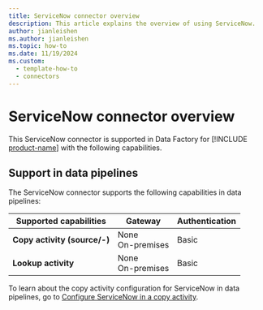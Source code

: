 ```yaml
---
title: ServiceNow connector overview
description: This article explains the overview of using ServiceNow.
author: jianleishen
ms.author: jianleishen
ms.topic: how-to
ms.date: 11/19/2024
ms.custom:
  - template-how-to
  - connectors
---
```


# ServiceNow connector overview

This ServiceNow connector is supported in Data Factory for [!INCLUDE [product-name](../includes/product-name.md)] with the following capabilities.

## Support in data pipelines

The ServiceNow connector supports the following capabilities in data pipelines:

| Supported capabilities | Gateway | Authentication |
| --- | --- | ---|
| **Copy activity (source/-)** | None <br> On-premises | Basic |
| **Lookup activity** | None <br> On-premises | Basic |

To learn about the copy activity configuration for ServiceNow in data pipelines, go to [Configure ServiceNow in a copy activity](connector-servicenow-copy-activity.md).
